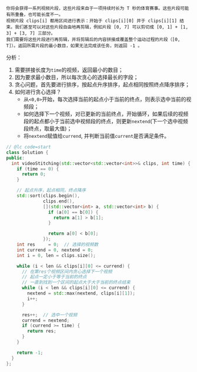 ```
你将会获得一系列视频片段，这些片段来自于一项持续时长为 T 秒的体育赛事。这些片段可能有所重叠，也可能长度不一。
视频片段 clips[i] 都用区间进行表示：开始于 clips[i][0] 并于 clips[i][1] 结束。我们甚至可以对这些片段自由地再剪辑，例如片段 [0, 7] 可以剪切成 [0, 1] + [1, 3] + [3, 7] 三部分。
我们需要将这些片段进行再剪辑，并将剪辑后的内容拼接成覆盖整个运动过程的片段（[0, T]）。返回所需片段的最小数目，如果无法完成该任务，则返回 -1 。
```

分析：
1. 需要拼接长度为`time`的视频，返回最小的数目；
2. 因为要求最小数目，所以每次贪心的选择最长的字段；
3. 贪心问题，首先要进行排序，按起点升序排序，起点相同按照终点降序排序；
4. 如何进行贪心选择？
   * 从`<0,0>`开始，每次选择当前的起点小于当前的终点，则表示选中当前的视频段；
   * 如何选择下一个视频，对已更新的当前终点，开始循环，如果后续的视频段的起点都小于当前选中视频段的终点，则更新`nextend`(下一个选中视频段终点，取最大值)；
   * 将`nextend`赋值给`currend`, 并判断当前值`current`是否满足条件。


```cpp
// @lc code=start
class Solution {
public:
  int videoStitching(std::vector<std::vector<int>>& clips, int time) {
    if (time == 0) {
      return 0;
    }

    // 起点升序，起点相同，终点降序
    std::sort(clips.begin(),
              clips.end(),
              [](std::vector<int> a, std::vector<int> b) {
                if (a[0] == b[0]) {
                  return a[1] > b[1];
                }

                return a[0] < b[0];
              });
    int res     = 0;  // 选择的视频数
    int currend = 0, nextend = 0;
    int i = 0, len = clips.size();

    while (i < len && clips[i][0] <= currend) {
      // 在第res个视频区间内贪心选择下一个视频
      // 起点一定小于等于当前的终点
      // 一直到找到一个区间的起点大于大于当前的终点结束
      while (i < len && clips[i][0] <= currend) {
        nextend = std::max(nextend, clips[i][1]);
        i++;
      }

      res++;  // 选中一个视频
      currend = nextend;
      if (currend >= time) {
        return res;
      }
    }

    return -1;
  }
};
```

